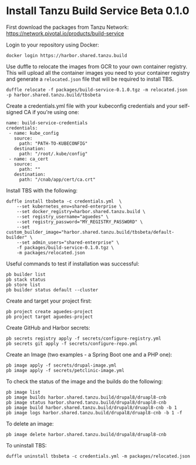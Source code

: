 # Install Tanzu Build Service Beta 0.1.0

First download the packages from Tanzu Network:
https://network.pivotal.io/products/build-service

Login to your repository using Docker:
```
docker login https://harbor.shared.tanzu.build
```

Use duffle to relocate the images from GCR to your own container registry. This will upload all the container images you need to your container registry and generate a `relocated.json` file that will be required to install TBS.
```
duffle relocate -f packages/build-service-0.1.0.tgz -m relocated.json -p harbor.shared.tanzu.build/tbsbeta
```

Create a credentials.yml file with your kubeconfig credentials and your self-signed CA if you're using one:
```
name: build-service-credentials
credentials:
 - name: kube_config
   source:
     path: "PATH-TO-KUBECONFIG"
   destination:
     path: "/root/.kube/config"
 - name: ca_cert
   source:
     path: ""
   destination:
     path: "/cnab/app/cert/ca.crt"
```

Install TBS with the following:
```
duffle install tbsbeta -c credentials.yml  \
    --set kubernetes_env=shared-enterprise \
    --set docker_registry=harbor.shared.tanzu.build \
    --set registry_username="aguedes" \
    --set registry_password="MY_REGISTRY_PASSWORD" \
    --set custom_builder_image="harbor.shared.tanzu.build/tbsbeta/default-builder" \
    --set admin_users="shared-enterprise" \
    -f packages/build-service-0.1.0.tgz \
    -m packages/relocated.json
```

Useful commands to test if installation was successful:
```
pb builder list
pb stack status
pb store list
pb builder status default --cluster
```

Create and target your project first:
```
pb project create aguedes-project
pb project target aguedes-project
```

Create GitHub and Harbor secrets:
```
pb secrets registry apply -f secrets/configure-registry.yml
pb secrets git apply -f secrets/configure-repo.yml
```

Create an Image (two examples - a Spring Boot one and a PHP one):
```
pb image apply -f secrets/drupal-image.yml
pb image apply -f secrets/petclinic-image.yml
```

To check the status of the image and the builds do the following:
```
pb image list
pb image builds harbor.shared.tanzu.build/drupal8/druapl8-cnb
pb image status harbor.shared.tanzu.build/drupal8/druapl8-cnb
pb image build harbor.shared.tanzu.build/drupal8/druapl8-cnb -b 1
pb image logs harbor.shared.tanzu.build/drupal8/druapl8-cnb -b 1 -f
```

To delete an image:
```
pb image delete harbor.shared.tanzu.build/drupal8/druapl8-cnb
```

To uninstall TBS:
```
duffle uninstall tbsbeta -c credentials.yml -m packages/relocated.json
```